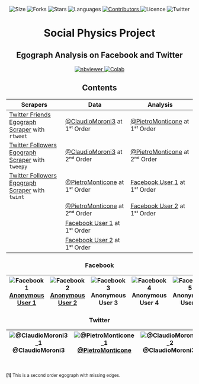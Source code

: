 <!-- Meta-Badges -->
</p>

<p align="center">
    <img alt="Size" src="https://img.shields.io/github/repo-size/InPhyT/SocialPhysicsProject">
  </a>
  <img alt="Forks" src="https://img.shields.io/github/forks/InPhyT/SocialPhysicsProject">
  </a>
  <img alt="Stars" src="https://img.shields.io/github/stars/InPhyT/SocialPhysicsProject">
  </a>
  <img alt="Languages" src="https://img.shields.io/github/languages/count/InPhyT/SocialPhysicsProject">
  </a>
  <a href="https://github.com/InPhyT/SocialPhysicsProject/graphs/contributors">
    <img alt="Contributors" src="https://img.shields.io/github/contributors/InPhyT/SocialPhysicsProject">
  </a>
  <img alt="Licence" src="https://img.shields.io/github/license/InPhyT/SocialPhysicsProject">
  </a>
  <img alt="Twitter" src="https://img.shields.io/twitter/url?url=https%3A%2F%2Fgithub.com%2FInPhyT%2FSocialPhysicsProject"
  </a>
  
</p>

<!-- Title -->
<h1 align="center">
  Social Physics Project
</h1>

<!-- Subtitle -->
<h2 align="center">
  Egograph Analysis on Facebook and Twitter
</h2>

<!-- Badges -->
</p>

<p align="center">
  <a href="https://nbviewer.jupyter.org/github/InPhyT/SocialPhysicsProject/">
    <img alt="nbviewer" src="https://github.com/jupyter/design/blob/master/logos/Badges/nbviewer_badge.svg">
  </a>
  <a href="https://colab.research.google.com/github/InPhyT/SocialPhysicsProject/blob/master">
    <img alt="Colab" src="https://colab.research.google.com/assets/colab-badge.svg">
  </a>
  
</p>


<h2 align="center">
  Contents
</h2>

| Scrapers  | Data | Analysis | 
| ---- | ---- | ---- |
| [Twitter Friends Egograph Scraper](https://inphyt.github.io/SocialPhysicsProject/RTweet_TwitterFriendsEgographScraper.html) with `rtweet` | [@ClaudioMoroni3](https://github.com/InPhyT/SocialPhysicsProject/blob/master/Data/GraphML/%40ClaudioMoroni3_1.graphml) at 1ˢᵗ Order | [@PietroMonticone](https://nbviewer.jupyter.org/github/InPhyT/SocialPhysicsProject/Analysis/Twitter1.ipynb) at 1ˢᵗ Order |
| [Twitter Followers Egograph Scraper](https://nbviewer.jupyter.org/github/InPhyT/SocialPhysicsProject/Scrapers/Tweepy/Tweepy_TwitterFollowersEgographScraper.ipynb) with `tweepy` | [@ClaudioMoroni3](https://github.com/InPhyT/SocialPhysicsProject/blob/master/Data/GraphML/%40ClaudioMoroni3_2.graphml) at 2ⁿᵈ Order | [@PietroMonticone](https://nbviewer.jupyter.org/github/InPhyT/SocialPhysicsProject/Analysis/Twitter2.ipynb) at 2ⁿᵈ Order |
| [Twitter Followers Egograph Scraper](https://nbviewer.jupyter.org/github/InPhyT/SocialPhysicsProject/Scrapers/Twint/Twint_TwitterFollowersEgographScraper.ipynb) with `twint` | [@PietroMonticone](https://github.com/InPhyT/SocialPhysicsProject/blob/master/Data/GraphML/%40PietroMonticone_1.graphml) at 1ˢᵗ Order | [Facebook User 1](https://nbviewer.jupyter.org/github/InPhyT/SocialPhysicsProject/Analysis/Facebook1.ipynb) at 1ˢᵗ Order |
|| [@PietroMonticone](https://github.com/InPhyT/SocialPhysicsProject/blob/master/Data/GraphML/%40PietroMonticone_2.graphml) at 2ⁿᵈ Order | [Facebook User 2](https://nbviewer.jupyter.org/github/InPhyT/SocialPhysicsProject/Analysis/Facebook2.ipynb) at 1ˢᵗ Order |
|| [Facebook User 1](https://github.com/InPhyT/SocialPhysicsProject/blob/master/Data/GraphML/Facebook1.graphml) at 1ˢᵗ Order |
|| [Facebook User 2](https://github.com/InPhyT/SocialPhysicsProject/blob/master/Data/GraphML/Facebook1.graphml) at 1ˢᵗ Order | 



<h3 align="center">
  Facebook
</h3>

| ![Facebook1](https://github.com/InPhyT/SocialPhysicsProject/blob/master/Images/Facebook1.png) [Anonymous User 1](https://nbviewer.jupyter.org/github/InPhyT/SocialPhysicsProject/Analysis/Facebook1.ipynb) | ![Facebook2](https://github.com/InPhyT/SocialPhysicsProject/blob/master/Images/Facebook2.png) [Anonymous User 2](https://nbviewer.jupyter.org/github/InPhyT/SocialPhysicsProject/Analysis/Facebook2.ipynb) | ![Facebook3](https://github.com/InPhyT/SocialPhysicsProject/blob/master/Images/Facebook3.png) Anonymous User 3 | ![Facebook4](https://github.com/InPhyT/SocialPhysicsProject/blob/master/Images/Facebook4.png) Anonymous User 4 | ![Facebook5](https://github.com/InPhyT/SocialPhysicsProject/blob/master/Images/Facebook5.png) Anonymous User 5 | 
|:--------:|:-------:|:--------:|:-------:|:--------:|


<h3 align="center">
  Twitter
</h3>

| ![@ClaudioMoroni3_1](https://github.com/InPhyT/SocialPhysicsProject/blob/master/Images/@ClaudioMoroni3_1.png) @ClaudioMoroni3 | ![@PietroMonticone_1](https://github.com/InPhyT/SocialPhysicsProject/blob/master/Images/@PietroMonticone_1.png) [@PietroMonticone](https://nbviewer.jupyter.org/github/InPhyT/SocialPhysicsProject/Analysis/Twitter1.ipynb) | ![@ClaudioMoroni3_2](https://github.com/InPhyT/SocialPhysicsProject/blob/master/Images/@ClaudioMoroni3_2.png) @ClaudioMoroni3¹ | ![@PietroMonticone_22](https://github.com/InPhyT/SocialPhysicsProject/blob/master/Images/@PietroMonticone_21.png) [@PietroMonticone](https://nbviewer.jupyter.org/github/InPhyT/SocialPhysicsProject/Analysis/Twitter2.ipynb)¹|
|:--------:|:-------:|:--------:|:-------:|

<br>

<sup>**[1]** This is a second order egograph with missing edges.</sup>
